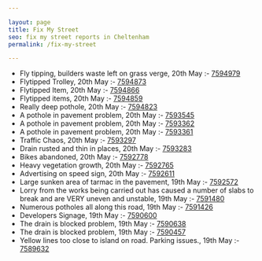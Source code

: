 ```yaml
---

layout: page
title: Fix My Street
seo: fix my street reports in Cheltenham
permalink: /fix-my-street

---
```


<!-- fix_marker starts -->

- Fly tipping, builders waste left on grass verge, 20th May :- [7594979](https://www.fixmystreet.com/report/7594979)
- Flytipped Trolley, 20th May :- [7594873](https://www.fixmystreet.com/report/7594873)
- Flytipped Item, 20th May :- [7594866](https://www.fixmystreet.com/report/7594866)
- Flytipped items, 20th May :- [7594859](https://www.fixmystreet.com/report/7594859)
- Really deep pothole, 20th May :- [7594823](https://www.fixmystreet.com/report/7594823)
- A pothole in pavement problem, 20th May :- [7593545](https://www.fixmystreet.com/report/7593545)
- A pothole in pavement problem, 20th May :- [7593362](https://www.fixmystreet.com/report/7593362)
- A pothole in pavement problem, 20th May :- [7593361](https://www.fixmystreet.com/report/7593361)
- Traffic Chaos, 20th May :- [7593297](https://www.fixmystreet.com/report/7593297)
- Drain rusted and thin in places, 20th May :- [7593283](https://www.fixmystreet.com/report/7593283)
- Bikes abandoned, 20th May :- [7592778](https://www.fixmystreet.com/report/7592778)
- Heavy vegetation growth, 20th May :- [7592765](https://www.fixmystreet.com/report/7592765)
- Advertising on speed sign, 20th May :- [7592611](https://www.fixmystreet.com/report/7592611)
- Large sunken area of tarmac in the pavement, 19th May :- [7592572](https://www.fixmystreet.com/report/7592572)
- Lorry from the works being carried out has caused a number of slabs to break and are VERY uneven and unstable, 19th May :- [7591480](https://www.fixmystreet.com/report/7591480)
- Numerous potholes all along this road, 19th May :- [7591426](https://www.fixmystreet.com/report/7591426)
- Developers Signage, 19th May :- [7590600](https://www.fixmystreet.com/report/7590600)
- The drain is blocked problem, 19th May :- [7590638](https://www.fixmystreet.com/report/7590638)
- The drain is blocked problem, 19th May :- [7590457](https://www.fixmystreet.com/report/7590457)
- Yellow lines too close to island on road. Parking issues., 19th May :- [7589632](https://www.fixmystreet.com/report/7589632)

<!-- fix_marker ends -->